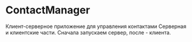 # ContactManager
Клиент-серверное приложение для управления контактами
Серверная и клиентские части. Сначала запускаем сервер, после - клиента.
